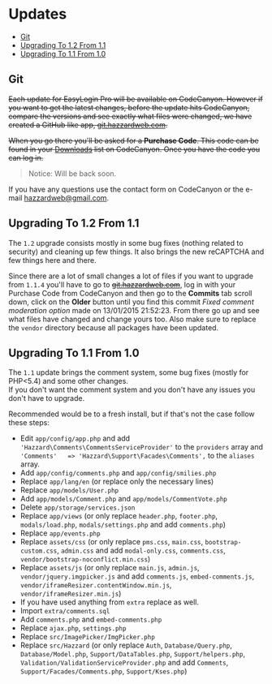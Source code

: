 # Updates

- [Git](#git)
- [Upgrading To 1.2 From 1.1](#upgrading-to-12-from-1.1)
- [Upgrading To 1.1 From 1.0](#upgrading-to-11-from-1.0)

## Git

~~Each update for EasyLogin Pro will be available on CodeCanyon. However if you want to get the latest changes, before the update hits CodeCanyon, compare the versions and see exactly what files were changed, we have created a GitHub like app,  [git.hazzardweb.com](http://git.hazzardweb.com/).~~

~~When you go there you'll be asked for a __Purchase Code__. This code can be found in your [Downloads](http://codecanyon.net/downloads) list on CodeCanyon. Once you have the code you can log in.~~

<!-- [<img src="http://i.imgur.com/wiMdI1W.png">](http://i.imgur.com/wiMdI1W.png) -->

> Notice: Will be back soon.

If you have any questions use the contact form on CodeCanyon or the e-mail [hazzardweb@gmail.com](mailto:hazzardweb@gmail.com).

## Upgrading To 1.2 From 1.1

<!-- The full list of changes can be found here on [git.hazzardweb.com](http://git.hazzardweb.com). -->

The `1.2` upgrade consists mostly in some bug fixes (nothing related to security) and cleaning up few things. It also brings the new reCAPTCHA and few things here and there. 

Since there are a lot of small changes a lot of files if you want to upgrade from `1.1.4` you'll have to go to ~~[git.hazzardweb.com](http://git.hazzardweb.com)~~, log in with your Purchase Code from CodeCanyon and then go to the __Commits__ tab scroll down, click on the __Older__ button until you find this commit *Fixed comment moderation option* made on 13/01/2015 21:52:23. From there go up and see what files have changed and change yours too. Also make sure to replace the `vendor` directory because all packages have been updated.
  
## Upgrading To 1.1 From 1.0

<!-- The full list of changes can be found here on [git.hazzardweb.com](http://git.hazzardweb.com). -->

The `1.1` update brings the comment system, some bug fixes (mostly for PHP<5.4) and some other changes. <br> If you don't want the comment system and you don't have any issues you don't have to upgrade.

Recommended would be to a fresh install, but if that's not the case follow these steps:

- Edit `app/config/app.php` and add `'Hazzard\Comments\CommentsServiceProvider'` to the `providers` array and `'Comments'   => 'Hazzard\Support\Facades\Comments',` to the `aliases` array.
- Add `app/config/comments.php` and `app/config/smilies.php`
- Replace `app/lang/en` (or replace only the necessary lines)
- Replace `app/models/User.php`
- Add `app/models/Comment.php` and `app/models/CommentVote.php`
- Delete `app/storage/services.json`
- Replace `app/views` (or only replace `header.php`, `footer.php`, `modals/load.php`, `modals/settings.php` and add `comments.php`)
- Replace `app/events.php`
- Replace `assets/css` (or only replace `pms.css`, `main.css`, `bootstrap-custom.css`, `admin.css` and add `modal-only.css`, `comments.css`, `vendor/bootstrap-noconflict.min.css`)
- Replace `assets/js` (or only replace `main.js`, `admin.js`, `vendor/jquery.imgpicker.js` and add `comments.js`, `embed-comments.js`, `vendor/iframeResizer.contentWindow.min.js`, `vendor/iframeResizer.min.js`)
- If you have used anything from `extra` replace as well.
- Import `extra/comments.sql`
- Add `comments.php` and `embed-comments.php`
- Replace `ajax.php`, `settings.php`
- Replace `src/ImagePicker/ImgPicker.php`
- Replace `src/Hazzard` (or only replace `Auth`, `Database/Query.php`, `Database/Model.php`, `Support/DataTables.php`, `Support/helpers.php`, `Validation/ValidationServiceProvider.php` and add `Comments`, `Support/Facades/Comments.php`, `Support/Kses.php`)

